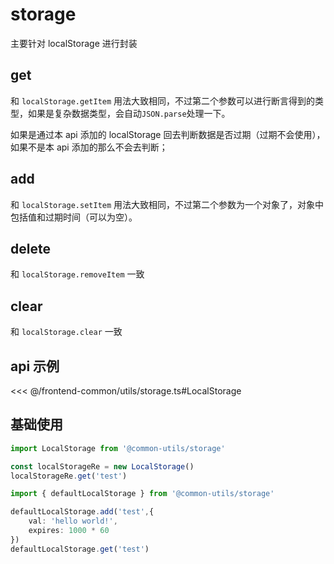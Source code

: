 # storage

主要针对 localStorage 进行封装

## get

和 `localStorage.getItem` 用法大致相同，不过第二个参数可以进行断言得到的类型，如果是复杂数据类型，会自动`JSON.parse`处理一下。

如果是通过本 api 添加的 localStorage 回去判断数据是否过期（过期不会使用），如果不是本 api 添加的那么不会去判断；

## add

和 `localStorage.setItem` 用法大致相同，不过第二个参数为一个对象了，对象中包括值和过期时间（可以为空）。

## delete

和 `localStorage.removeItem` 一致

## clear

和 `localStorage.clear` 一致

## api 示例

<<< @/frontend-common/utils/storage.ts#LocalStorage

## 基础使用

```ts
import LocalStorage from '@common-utils/storage'

const localStorageRe = new LocalStorage()
localStorageRe.get('test')
```

```ts
import { defaultLocalStorage } from '@common-utils/storage'

defaultLocalStorage.add('test',{
    val: 'hello world!',
    expires: 1000 * 60
})
defaultLocalStorage.get('test')
```